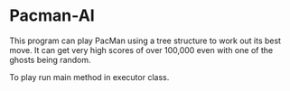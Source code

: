 # Pacman-AI
This program can play PacMan using a tree structure to work out its best move. It can get very high scores of over 100,000 even with one of the ghosts being random.

To play run main method in executor class. 
